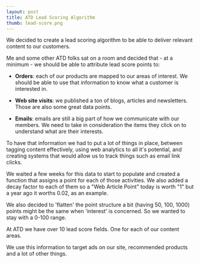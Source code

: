 ```yaml
---
layout: post
title: ATD Lead Scoring Algorithm
thumb: lead-score.png
---
```

We decided to create a lead scoring algorithm to be able to deliver relevant
content to our customers.

Me and some other ATD folks sat on a room and decided that - at a minimum -
we should be able to attribute lead score points to:

* **Orders**: each of our products are mapped to our areas of interest. We should
be able to use that information to know what a customer is interested in.

* **Web site visits**: we published a ton of blogs, articles and newsletters. Those
are also some great data points.

* **Emails**: emails are still a big part of how we communicate
with our members. We need to take in consideration the items they click on
to understand what are their interests.


To have that information we had to put a lot of things in place, between
tagging content effectively, using web analytics to all it's potential, and creating
systems that would allow us to track things such as email link clicks.

We waited a few weeks for this data to start to populate and created a function
that assigns a point for each of those activities. We also added a decay factor
to each of them so a "Web Article Point" today is worth "1" but a year ago it worths 0.02, as an example.

We also decided to 'flatten' the point structure a bit (having 50, 100, 1000) points
might be the same when 'interest' is concerned. So we wanted to stay with a 0-100 range.

At ATD we have over 10 lead score fields. One for each of our content areas.

We use this information to target ads on our site, recommended products and a lot
of other things.
